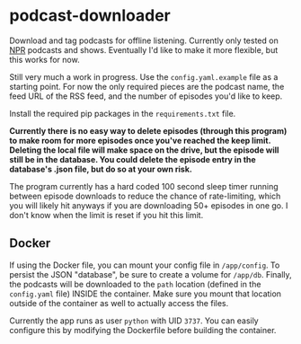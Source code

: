 # podcast-downloader
Download and tag podcasts for offline listening. Currently only tested on [NPR](https://www.npr.org/podcasts-and-shows/) podcasts and shows. Eventually I'd like to make it more flexible, but this works for now.

Still very much a work in progress. Use the `config.yaml.example` file as a starting point. For now the only required pieces are the podcast name, the feed URL of the RSS feed, and the number of episodes you'd like to keep.

Install the required pip packages in the `requirements.txt` file.

**Currently there is no easy way to delete episodes (through this program) to make room for more episodes once you've reached the keep limit. Deleting the local file will make space on the drive, but the episode will still be in the database. You could delete the episode entry in the database's .json file, but do so at your own risk.** 

The program currently has a hard coded 100 second sleep timer running between episode downloads to reduce the chance of rate-limiting, which you will likely hit anyways if you are downloading 50+ episodes in one go. I don't know when the limit is reset if you hit this limit.

## Docker

If using the Docker file, you can mount your config file in `/app/config`. To persist the JSON "database", be sure to create a volume for `/app/db`. Finally, the podcasts will be downloaded to the `path` location (defined in the `config.yaml` file) INSIDE the container. Make sure you mount that location outside of the container as well to actually access the files.

Currently the app runs as user `python` with UID `3737`. You can easily configure this by modifying the Dockerfile before building the container.